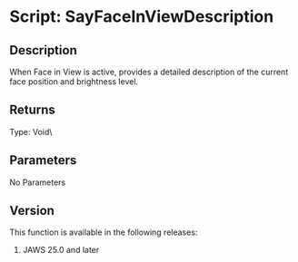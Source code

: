 # Script: SayFaceInViewDescription

## Description

When Face in View is active, provides a detailed description of the
current face position and brightness level.

## Returns

Type: Void\

## Parameters

No Parameters

## Version

This function is available in the following releases:

1.  JAWS 25.0 and later
